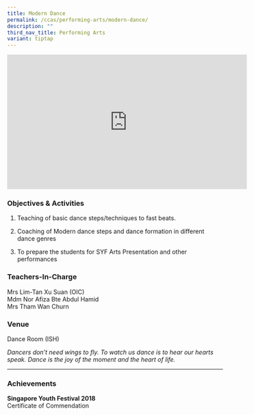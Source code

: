 ```yaml
---
title: Modern Dance
permalink: /ccas/performing-arts/modern-dance/
description: ""
third_nav_title: Performing Arts
variant: tiptap
---
```

<div class="iframe-wrapper">
<iframe height="315" width="560" allowfullscreen="true" frameborder="0" src="https://www.youtube.com/embed/ZWOopEUEEQM?si=Z_DyEnnVIdkVS5fh"></iframe>
</div>
<h3>Objectives &amp; Activities</h3>
<ol data-tight="true" class="tight">
<li>
<p>Teaching of basic dance steps/techniques to fast beats.</p>
</li>
<li>
<p>Coaching of Modern dance steps and dance formation in different dance
genres</p>
</li>
<li>
<p>To prepare the students for SYF Arts Presentation and other performances</p>
</li>
</ol>
<h3>Teachers-In-Charge</h3>
<p>Mrs Lim-Tan Xu Suan (OIC)
<br>Mdm Nor Afiza Bte Abdul Hamid
<br>Mrs Tham Wan Churn</p>
<h3>Venue</h3>
<p>Dance Room (ISH)</p>
<p><em>Dancers don’t need wings to fly. To watch us dance is to hear our hearts speak. Dance is the joy of the moment and the heart of life.</em>
</p>
<hr>
<h3>Achievements</h3>
<p><strong>Singapore Youth Festival 2018</strong> 
<br>Certificate of Commendation</p>